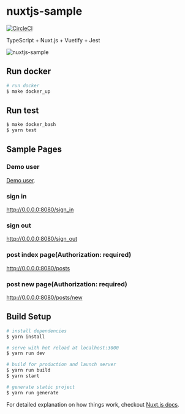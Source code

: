 # nuxtjs-sample

[![CircleCI](https://circleci.com/gh/walkersumida/nuxtjs-sample.svg?style=svg)](https://circleci.com/gh/walkersumida/nuxtjs-sample)

TypeScript + Nuxt.js + Vuetify + Jest

![nuxtjs-sample](https://user-images.githubusercontent.com/12683375/79627129-b880f200-8170-11ea-8502-0c94c58e65e7.gif)

## Run docker

```bash
# run docker
$ make docker_up
```

## Run test

```bash
$ make docker_bash
$ yarn test
```

## Sample Pages
### Demo user
[Demo user](https://github.com/walkersumida/rails-api-for-nuxtjs#demo-user).

### sign in
http://0.0.0.0:8080/sign_in
### sign out
http://0.0.0.0:8080/sign_out
### post index page(Authorization: required)
http://0.0.0.0:8080/posts
### post new page(Authorization: required)
http://0.0.0.0:8080/posts/new

## Build Setup

``` bash
# install dependencies
$ yarn install

# serve with hot reload at localhost:3000
$ yarn run dev

# build for production and launch server
$ yarn run build
$ yarn start

# generate static project
$ yarn run generate
```

For detailed explanation on how things work, checkout [Nuxt.js docs](https://nuxtjs.org).
